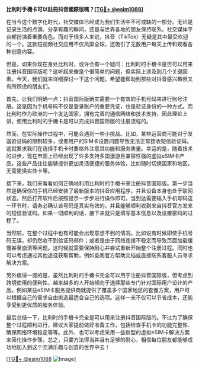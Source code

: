 **比利时手機卡可以註冊抖音國際版嗎？[[TG💪+ @esim1088](https://t.me/s/esim1088)]**

在当今这个数字化时代，社交媒体已经成为我们生活中不可或缺的一部分。无论是记录生活的点滴、分享有趣的瞬间，还是与世界各地的朋友保持联系，社交媒体平台都扮演着重要角色。而对于很多人来说，抖音（TikTok）无疑是其中最受欢迎的一个。这款短视频社交应用不仅风靡全球，还吸引了无数用户每天上传和观看各种创意内容。

但是，如果你现在身处比利时，或许会有一个疑问：比利时的手機卡是否可以用来注册抖音国际版呢？这听起来像是个很简单的问题，但实际上涉及到几个关键因素。今天，我们就来详细探讨一下这个问题，希望能帮助到那些对抖音感兴趣但又有所顾虑的朋友们。

首先，让我们明确一点：抖音国际版确实需要一个有效的手机号码来进行账号注册。这是因为手机号码不仅是登录账户的重要凭证，也是验证身份的一种方式。而比利时作为欧洲的一个发达国家，拥有完善的通信网络和技术支持，因此理论上讲，使用比利时的手機卡是可以完成抖音国际版的注册流程的。

然而，在实际操作过程中，可能会遇到一些小挑战。比如，某些运营商可能对于发送验证码的限制较多，或者用户的SIM卡设置问题导致无法正常接收短信验证码。这就要求我们在选择手机卡时要格外注意其功能和服务质量。幸运的是，随着技术的进步，现在市面上已经出现了许多支持多国漫游且兼容性强的虚拟eSIM卡产品。这些产品往往能够提供更加灵活便捷的服务体验，比如随时切换国家和地区，无需更换实体卡等。

接下来，我们来看看如何正确地利用比利时的手機卡来注册抖音国际版。第一步当然是确保你的手机已经安装了最新版本的抖音应用程序，并且设备本身也处于联网状态。然后打开软件后按照提示一步步进行操作即可。当到达需要输入手机号码这一环节时，请务必确认该号码是真实有效的，并且能够顺利收到来自抖音官方发来的短信验证码。如果一切顺利的话，接下来就只是填写基本信息以及设置密码的过程了。

当然啦，在整个过程中也有可能会出现意想不到的情况。比如说有时候即使手机号码无误，却仍然收不到验证码邮件；或者是由于网络连接不稳定而导致页面加载缓慢甚至崩溃等问题。这时候就需要保持耐心并尝试重新开始整个注册过程。同时也可以考虑通过其他途径获取帮助，例如查阅官方帮助文档或直接联系客服人员寻求解决方案。

另外值得一提的是，虽然比利时的手機卡完全可以用于注册抖音国际版，但考虑到跨境使用的便利性，越来越多的人开始倾向于选择那些专门针对国际用户设计的产品。例如某些eSIM卡服务提供商就提供了覆盖多个国家地区的套餐方案，用户可以根据自己的需求自由挑选最适合自己的选项。这样一来不仅可以节省成本，还能享受到更优质的服务体验。

最后总结一下，比利时的手機卡完全是可以用来注册抖音国际版的。不过为了确保整个过程顺利进行，建议大家提前做好准备工作，包括检查手机卡的功能完整性、确保网络环境稳定等等。此外，也可以考虑采用一些新型的虚拟eSIM卡解决方案来简化操作步骤。总之，只要方法得当并且有足够的耐心，相信每位朋友都能够成功地加入到这个充满乐趣与创意的世界中去！

[[TG💪+ @esim1088](https://t.me/s/esim1088) ![Image](https://i.postimg.cc/4NQfJmqS/Snipaste-2025-05-13-00-14-12.png)]